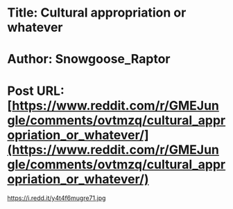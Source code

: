 # Title: Cultural appropriation or whatever
# Author: Snowgoose_Raptor
# Post URL: [https://www.reddit.com/r/GMEJungle/comments/ovtmzq/cultural_appropriation_or_whatever/](https://www.reddit.com/r/GMEJungle/comments/ovtmzq/cultural_appropriation_or_whatever/)


https://i.redd.it/y4t4f6mugre71.jpg